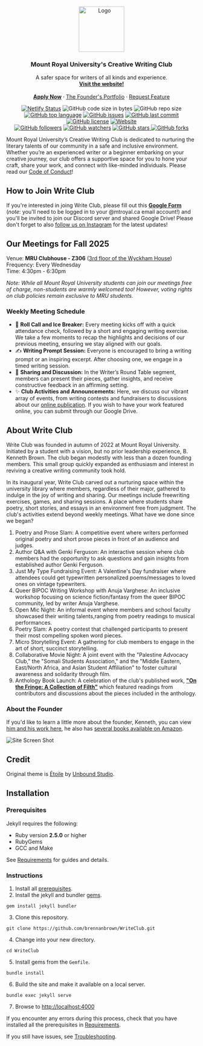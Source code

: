 <!-- PROJECT LOGO -->
<br />
<p align="center">
  <a href="https://github.com/brennanbrown/WriteClub">
    <img src="https://i.ibb.co/RjgbQFF/write-club-logo.png" alt="Logo" width="120" height="120">
  </a>

  <h3 align="center">Mount Royal University's Creative Writing Club</h3>

  <p align="center">
    A safer space for writers of all kinds and experience.
    <br />
    <a href="https://writeclub.ca"><strong>Visit the website!</strong></a>
    <br />
    <br />
    <strong><a href="https://forms.gle/wopJW1kj2yibJ1Tn8">Apply Now</a></strong>
    ·
    <a href="https://brennanbrown.ca">The Founder's Portfolio</a>
    ·
    <a href="https://github.com/brennanbrown/WriteClub/issues">Request Feature</a>
  </p>
</p>

<!-- BADGES -->
<p align="center">
<a href="https://app.netlify.com/sites/writeclub/deploys"><img src="https://api.netlify.com/api/v1/badges/d64e1a8a-c181-4288-b452-e631a50c58dd/deploy-status" alt="Netlify Status"></a>
<img alt="GitHub code size in bytes" src="https://img.shields.io/github/languages/code-size/brennanbrown/WriteClub">
<img alt="GitHub repo size" src="https://img.shields.io/github/repo-size/brennanbrown/WriteClub">
<a href="https://github.com/brennanbrown/WriteClub/search?l=html"><img alt="GitHub top language" src="https://img.shields.io/github/languages/top/brennanbrown/WriteClub"></a>
<a href="https://github.com/brennanbrown/WriteClub/issues"><img alt="GitHub issues" src="https://img.shields.io/github/issues/brennanbrown/WriteClub"></a>
<a href="https://github.com/brennanbrown/WriteClub/commits/main"><img alt="GitHub last commit" src="https://img.shields.io/github/last-commit/brennanbrown/WriteClub"></a>
<a href="https://github.com/brennanbrown/WriteClub/blob/main/LICENSE"><img alt="GitHub license" src="https://img.shields.io/github/license/brennanbrown/WriteClub"></a>
<a href="https://WriteClub.netlify.app"><img alt="Website" src="https://img.shields.io/website?down_color=red&down_message=Offline%21&label=Status&up_color=darkgreen&up_message=Online%21&url=https%3A%2F%2FWriteClub.netlify.app"></a>
<br />
<a href="https://github.com/brennanbrown?tab=followers"><img alt="GitHub followers" src="https://img.shields.io/github/followers/brennanbrown?label=Follow%20Me%21&style=social"></a>
<a href="https://github.com/brennanbrown/WriteClub/watchers"><img alt="GitHub watchers" src="https://img.shields.io/github/watchers/brennanbrown/WriteClub?label=Watch%21&style=social"></a>
<a href="https://github.com/brennanbrown/WriteClub/stargazers"><img alt="GitHub stars" src="https://img.shields.io/github/stars/brennanbrown/WriteClub?label=Star%21&style=social"> </a>
<a href="https://github.com/brennanbrown/WriteClub/network/members"><img alt="GitHub forks"src="https://img.shields.io/github/forks/brennanbrown/WriteClub?label=Fork%21&style=social"></a>
</p>

<!-- ABOUT THE PROJECT -->

Mount Royal University’s Creative Writing Club is dedicated to nurturing the literary talents of our community in a safe and inclusive environment. Whether you’re an experienced writer or a beginner embarking on your creative journey, our club offers a supportive space for you to hone your craft, share your work, and connect with like-minded individuals. Please read our [Code of Conduct](https://writeclub.ca/terms/)!

## How to Join Write Club

If you're interested in joing Write Club, please fill out this [**Google Form**](https://forms.gle/zxtW6GbomK14iWVD6) (*note*: you'll need to be logged in to your @mtroyal.ca email account!) and you'll be invited to join our Discord server and shared Google Drive! Please don't forget to also [follow us on Instagram](https://instagram.com/writeclubmru) for the latest updates!

## Our Meetings for Fall 2025

Venue: **MRU Clubhouse - Z306** ([3rd floor of the Wyckham House](https://www.mtroyal.ca/AboutMountRoyal/CampusesTours/CampusLocations/campus-map.htm))  
Frequency: Every Wednesday  
Time: 4:30pm - 6:30pm

*Note: While all Mount Royal University students can join our meetings free of charge, non-students are warmly welcomed too! However, voting rights on club policies remain exclusive to MRU students.*

### Weekly Meeting Schedule

- 📣 **Roll Call and Ice Breaker:** Every meeting kicks off with a quick attendance check, followed by a short and engaging writing exercise. We take a few moments to recap the highlights and decisions of our previous meeting, ensuring we stay aligned with our goals.
- ✍️ **Writing Prompt Session:** Everyone is encouraged to bring a writing prompt or an inspiring excerpt. After choosing one, we engage in a timed writing session.
- 💬 **Sharing and Discussion:** In the Writer’s Round Table segment, members can present their pieces, gather insights, and receive constructive feedback in an affirming setting.
- ✨ **Club Activities and Announcements:** Here, we discuss our vibrant array of events, from writing contests and fundraisers to discussions about our [online publication](https://writeclub.ca/). If you wish to have your work featured online, you can submit through our Google Drive.

## About Write Club

Write Club was founded in autumn of 2022 at Mount Royal University. Initiated by a student with a vision, but no prior leadership experience, B. Kenneth Brown. The club began modestly with less than a dozen founding members. This small group quickly expanded as enthusiasm and interest in reviving a creative writing community took hold.  

In its inaugural year, Write Club carved out a nurturing space within the university library where members, regardless of their major, gathered to indulge in the joy of writing and sharing. Our meetings include freewriting exercises, games, and sharing sessions. A place where students share poetry, short stories, and essays in an environment free from judgment. The club's activities extend beyond weekly meetings. What have we done since we began?

1. Poetry and Prose Slam: A competitive event where writers performed original poetry and short prose pieces in front of an audience and judges.
2. Author Q&A with Genki Ferguson: An interactive session where club members had the opportunity to ask questions and gain insights from established author Genki Ferguson.
3. Just My Type Fundraising Event: A Valentine's Day fundraiser where attendees could get typewritten personalized poems/messages to loved ones on vintage typewriters.
4. Queer BIPOC Writing Workshop with Anuja Varghese: An inclusive workshop focusing on science fiction/fantasy from the queer BIPOC community, led by writer Anuja Varghese.
5. Open Mic Night: An informal event where members and school faculty showcased their writing talents,ranging from poetry readings to musical performances.
6. Poetry Slam: A poetry contest that challenged participants to present their most compelling spoken word pieces.
7. Micro Storytelling Event: A gathering for club members to engage in the art of short, succinct storytelling.
8. Collaborative Movie Night: A joint event with the "Palestine Advocacy Club," the "Somali Students Association," and the "Middle Eastern, East/North Africa, and Asian Student Affiliation" to foster cultural awareness and solidarity through film.
9. Anthology Book Launch: A celebration of the club's published work, [**"On the Fringe: A Collection of Filth"**](https://www.amazon.ca/Fringe-Collection-Filth-Dana%C3%AB-Webb/dp/B0CYQ1NRY9) which featured readings from contributors and discussions about the pieces included in the anthology.

### About the Founder

If you'd like to learn a little more about the founder, Kenneth, you can view [him and his work here](https://brennanbrown.ca), he also has [several books available on Amazon](https://www.amazon.ca/s?i=stripbooks&rh=p_27%3ABrennan+Kenneth+Brown&s=relevancerank&text=Brennan+Kenneth+Brown).


![Site Screen Shot](https://i.postimg.cc/BnPNFnr0/mruwriteclub.jpg)

## Credit

Original theme is [Étoile](https://themeforest.net/item/toile-responsive-jekyll-theme-for-bloggers-and-writers/23079570) by [Unbound Studio](https://themeforest.net/user/unboundstudio).

## Installation

### Prerequisites

Jekyll requires the following:

- Ruby version **2.5.0** or higher
- RubyGems
- GCC and Make

See [Requirements](https://jekyllrb.com/docs/installation/#requirements) for guides and details.

### Instructions

1. Install all [prerequisites](https://jekyllrb.com/docs/installation/).
2. Install the jekyll and bundler [gems](https://jekyllrb.com/docs/ruby-101/#gems).

```
gem install jekyll bundler
```

3. Clone this repository.

```
git clone https://github.com/brennanbrown/WriteClub.git
```

4. Change into your new directory.

```
cd WriteClub
```

5. Install gems from the `Gemfile`.

```
bundle install
```

6. Build the site and make it available on a local server.

```
bundle exec jekyll serve
```

7. Browse to [http://localhost:4000](http://localhost:4000)

If you encounter any errors during this process, check that you have installed all the prerequisites in [Requirements](https://jekyllrb.com/docs/installation/#requirements).

If you still have issues, see [Troubleshooting](https://jekyllrb.com/docs/troubleshooting/#configuration-problems).
